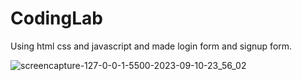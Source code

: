 # CodingLab
Using html css and javascript and made login form and signup form.


![screencapture-127-0-0-1-5500-2023-09-10-23_56_02](https://github.com/anjanadave/CodingLab/assets/138798176/98286b3d-3e18-4d84-b948-039e8063be03)
